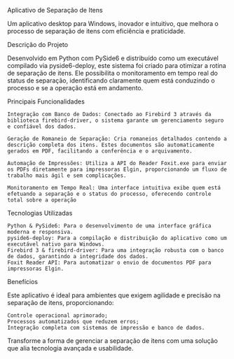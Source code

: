 Aplicativo de Separação de Itens

Um aplicativo desktop para Windows, inovador e intuitivo, que melhora o processo de separação de itens com eficiência e praticidade.

Descrição do Projeto

Desenvolvido em Python com PySide6 e distribuído como um executável compilado via pyside6-deploy, este sistema foi criado para otimizar a rotina de separação de itens. Ele possibilita o monitoramento em tempo real do status de separação, identificando claramente quem está conduzindo o processo e se a operação está em andamento.

Principais Funcionalidades

    Integração com Banco de Dados: Conectado ao Firebird 3 através da biblioteca firebird-driver, o sistema garante um gerenciamento seguro e confiável dos dados.

    Geração de Romaneio de Separação: Cria romaneios detalhados contendo a descrição completa dos itens. Estes documentos são automaticamente gerados em PDF, facilitando a conferência e o arquivamento.

    Automação de Impressões: Utiliza a API do Reader Foxit.exe para enviar os PDFs diretamente para impressoras Elgin, proporcionando um fluxo de trabalho mais ágil e sem complicações.

    Monitoramento em Tempo Real: Uma interface intuitiva exibe quem está efetuando a separação e o status do processo, oferecendo controle total sobre a operação

Tecnologias Utilizadas

    Python & PySide6: Para o desenvolvimento de uma interface gráfica moderna e responsiva.
    pyside6-deploy: Para a compilação e distribuição do aplicativo como um executável nativo para Windows.
    Firebird 3 & firebird-driver: Para uma integração robusta com o banco de dados, garantindo a integridade dos dados.
    Foxit Reader API: Para automatizar o envio de documentos PDF para impressoras Elgin.

Benefícios

Este aplicativo é ideal para ambientes que exigem agilidade e precisão na separação de itens, proporcionando:

    Controle operacional aprimorado;
    Processos automatizados que reduzem erros;
    Integração completa com sistemas de impressão e banco de dados.

Transforme a forma de gerenciar a separação de itens com uma solução que alia tecnologia avançada e usabilidade.
